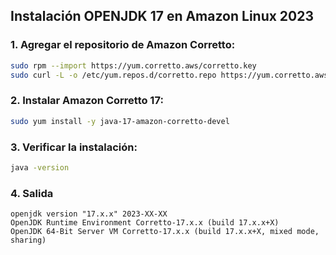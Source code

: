 ## Instalación OPENJDK 17 en Amazon Linux 2023


### 1. **Agregar el repositorio de Amazon Corretto:**

   ```bash
   sudo rpm --import https://yum.corretto.aws/corretto.key
   sudo curl -L -o /etc/yum.repos.d/corretto.repo https://yum.corretto.aws/corretto.repo
   ```

### 2. **Instalar Amazon Corretto 17:**

   ```bash
   sudo yum install -y java-17-amazon-corretto-devel
   ```

### 3. **Verificar la instalación:**

   ```bash
   java -version
   ```

### 4. **Salida** 
```
openjdk version "17.x.x" 2023-XX-XX
OpenJDK Runtime Environment Corretto-17.x.x (build 17.x.x+X)
OpenJDK 64-Bit Server VM Corretto-17.x.x (build 17.x.x+X, mixed mode, sharing)
```

